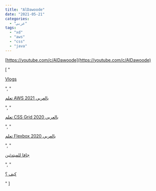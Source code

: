 ```yaml
---
title: "AlDawoode"
date: "2021-05-21"
categories:
  - "عربي"
tags:
  - "xd"
  - "aws"
  - "css"
  - "java"
---
```


[https://youtube.com/c/AlDawoode](https://youtube.com/c/AlDawoode)


[
    "<p><a href='https://www.youtube.com/watch?v=AmpHGiJIUMc&list=PLj1d_TqM1YMaF1K5jdy6LzLyQLNk2Lou6'>Vlogs</a></p>",
    "<p><a href='https://www.youtube.com/watch?v=_JaJPKm2cXY&list=PLj1d_TqM1YMZmzLcQLUdrJF5O43IDruiz'>تعلم AWS بالعربي 2021</a></p>",
    "<p><a href='https://www.youtube.com/watch?v=s2tu-YEow8E&list=PLj1d_TqM1YMZkqad0HBTqRVec8x-Ei9yU'>تعلم CSS Grid بالعربي 2020</a></p>",
    "<p><a href='https://www.youtube.com/watch?v=EgiAvKQwT74&list=PLj1d_TqM1YMY1ZOqjmwzERpNfIBH87kK0'>تعلم Flexbox بالعربي 2020</a></p>",
    "<p><a href='https://www.youtube.com/watch?v=dgmDPIWKRx4&list=PLj1d_TqM1YMauqU_XAZuYgAYDLsrLVPrw'>جافا للمبتدئين</a></p>",
    "<p><a href='https://www.youtube.com/watch?v=h3mglUZ1d5w&list=PLj1d_TqM1YMaoKQAslZFrQrBXhJSAMU1Y'>كيف ؟</a></p>"
]
